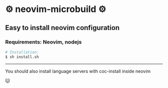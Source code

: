 # ⚙️ neovim-microbuild ⚙️
## Easy to install neovim configuration
### Requirements: Neovim, nodejs

```sh
# Installation:
$ sh install.sh
```

---

You should also install language servers with coc-install <langauge-server-name> inside neovim

😽
